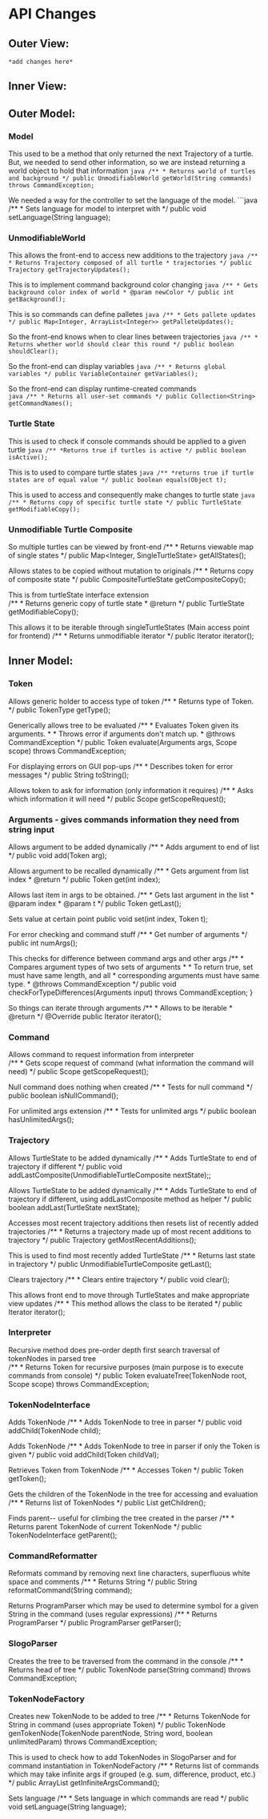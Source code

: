 API Changes
===========
## Outer View:
	*add changes here*
## Inner View:

## Outer Model:
	
### Model
This used to be a method that only returned the next Trajectory of a turtle. But, we needed to send other information, so we are instead returning a world object to hold that information
	```java
	/**
	 * Returns world of turtles and background
	 */
	public UnmodifiableWorld getWorld(String commands) throws CommandException;
	```
	
We needed a way for the controller to set the language of the model.
	```java
	/**
	 * Sets language for model to interpret with
	 */
	public void setLanguage(String language);
	
### UnmodifiableWorld
This allows the front-end to access new additions to the trajectory
	```java
	/**
	 * Returns Trajectory composed of all turtle
	 * trajectories
	 */
	public Trajectory getTrajectoryUpdates();
	```

This is to implement command background color changing
	```java
	/**
	 * Gets background color index of world
	 * @param newColor
	 */
	public int getBackground();
	```
	
This is so commands can define palletes
	```java
	/**
	 * Gets pallete updates
	 */
	public Map<Integer, ArrayList<Integer>> getPalleteUpdates();
	```
	
So the front-end knows when to clear lines between trajectories
	```java
	/**
	 * Returns whether world should clear this round
	 */
	public boolean shouldClear();
	```
	
So the front-end can display variables
	```java
	/**
	 * Returns global variables
	 */
	public VariableContainer getVariables();
	```

So the front-end can display runtime-created commands	
	```java
	/**
	 * Returns all user-set commands
	 */
	public Collection<String> getCommandNames();
	```
	
### Turtle State
This is used to check if console commands should be applied to a given turtle
	```java
	/**
	 *Returns true if turtles is active
	 */
	public boolean isActive();
	```

This is to used to compare turtle states
	```java
	/**
	 *returns true if turtle states are of equal value
	 */
	public boolean equals(Object t);
	```
	
This is used to access and consequently make changes to turtle state 
	```java
	/**
	 * Returns copy of specific turtle state
	 */
	public TurtleState getModifiableCopy();
	```
	
### Unmodifiable Turtle Composite
So multiple turtles can be viewed by front-end
	/**
	 * Returns viewable map of single states
	 */
	public Map<Integer, SingleTurtleState> getAllStates();

Allows states to be copied without mutation to originals
	/**
	 * Returns copy of composite state
	 */
	public CompositeTurtleState getCompositeCopy();

This is from turtleState interface extension	
	/**
	 * Returns generic copy of turtle state
	 * @return
	 */
	public TurtleState getModifiableCopy();
	
This allows it to be iterable through singleTurtleStates (Main access point for frontend)
	/**
	 * Returns unmodifiable iterator
	 */
	public Iterator<SingleTurtleState> iterator();
	


	

## Inner Model:
### Token
Allows generic holder to access type of token
	/**
	 * Returns type of Token.
	 */
	public TokenType getType();
	
Generically allows tree to be evaluated
	/**
	 * Evaluates Token given its arguments.
	 * 
	 * Throws error if arguments don't match up.
	 * @throws CommandException 
	 */
	public Token evaluate(Arguments args, Scope scope) throws CommandException;
	
For displaying errors on GUI pop-ups
	/**
	 * Describes token for error messages
	 */
	public String toString();
	
Allows token to ask for information (only information it requires)
	/**
	 * Asks which information it will need
	 */
	public Scope getScopeRequest();
	
### Arguments - gives commands information they need from string input
Allows argument to be added dynamically
	/**
	 * Adds argument to end of list
	 */
	public void add(Token arg);
	
Allows argument to be recalled dynamically
	/**
	 * Gets argument from list index
	 * @return 
	 */
	public Token get(int index);
	
Allows last item in args to be obtained.
	/**
	 * Gets last argument in the list
	 * @param index
	 * @param t
	 */
	public Token getLast();

Sets value at certain point
	public void set(int index, Token t);
	
For error checking and command stuff
	/**
	 * Get number of arguments
	 */
	public int numArgs();
	
This checks for difference between command args and other args
	/**
	 * Compares argument types of two sets of arguments
	 * 
	 * To return true, set must have same length, and all
	 * corresponding arguments must have same type.
	 * @throws CommandException 
	 */
	public void checkForTypeDifferences(Arguments input) throws CommandException;
	}
	
So things can iterate through arguments
	/**
	 * Allows to be iterable
	 * @return
	 */
	@Override
	public Iterator<Token> iterator();

### Command

Allows command to request information from interpreter	
	/**
	 * Gets scope request of command (what information the command will need)
	 */
	public Scope getScopeRequest();
	

Null command does nothing when created
	/**
	 * Tests for null command
	 */
	public boolean isNullCommand();
	
For unlimited args extension
	/**
	 * Tests for unlimited args
	 */
	public boolean hasUnlimitedArgs();
	
### Trajectory

Allows TurtleState to be added dynamically
	/**
	 * Adds TurtleState to end of trajectory if different
	 */
	public void addLastComposite(UnmodifiableTurtleComposite nextState);;
	

Allows TurtleState to be added dynamically
	/**
	 * Adds TurtleState to end of trajectory if different, using addLastComposite method as helper
	 */
	public boolean addLast(TurtleState nextState);
	
Accesses most recent trajectory additions then resets list of recently added trajectories
	/**
	 * Returns a trajectory made up of most recent additions to trajectory
	 */
	public Trajectory getMostRecentAdditions();
	
This is used to find most recently added TurtleState
	/**
	 * Returns last state in trajectory
	 */
	public UnmodifiableTurtleComposite getLast();
	
Clears trajectory
	/**
	 * Clears entire trajectory
	 */
	public void clear();
	
This allows front end to move through TurtleStates and make appropriate view updates
	/**
	 * This method allows the class to be iterated
	 */
	public Iterator<UnmodifiableTurtleComposite> iterator();
	
### Interpreter

Recursive method does pre-order depth first search traversal of tokenNodes in parsed tree	
	/**
	 * Returns Token for recursive purposes (main purpose is to execute commands from console) 
	 */
	public Token evaluateTree(TokenNode root, Scope scope) throws CommandException;
	
### TokenNodeInterface

Adds TokenNode
	/**
	 * Adds TokenNode to tree in parser
	 */
	public void addChild(TokenNode child);
	
Adds TokenNode
	/**
	 * Adds TokenNode to tree in parser if only the Token is given
	 */
	public void addChild(Token childVal);

Retrieves Token from TokenNode
	/**
	 * Accesses Token
	 */
	public Token getToken();
	
Gets the children of the TokenNode in the tree for accessing and evaluation
	/**
	 * Returns list of TokenNodes
	 */
	public List<TokenNode> getChildren();
	
Finds parent-- useful for climbing the tree created in the parser
	/**
	 * Returns parent TokenNode of current TokenNode
	 */
	public TokenNodeInterface getParent();
	
### CommandReformatter

Reformats command by removing next line characters, superfluous white space and comments
	/**
	 * Returns String
	 */
	public String reformatCommand(String command);

Returns ProgramParser which may be used to determine symbol for a given String in the command (uses regular expressions)
	/**
	 * Returns ProgramParser
	 */
	public ProgramParser getParser();

### SlogoParser

Creates the tree to be traversed from the command in the console
	/**
	 * Returns head of tree
	 */
	public TokenNode parse(String command) throws CommandException;
	
### TokenNodeFactory

Creates new TokenNode to be added to tree
	/**
	 * Returns TokenNode for String in command (uses appropriate Token)
	 */
	public TokenNode genTokenNode(TokenNode parentNode, String word, boolean unlimitedParam) throws CommandException;
	
This is used to check how to add TokenNodes in SlogoParser and for command instantiation in TokenNodeFactory
	/**
	 * Returns list of commands which may take infinite args if grouped (e.g. sum, difference, product, etc.)
	 */
	public ArrayList<String> getInfiniteArgsCommand();

Sets language
	/**
	 * Sets language in which commands are read
	 */
	public void setLanguage(String language);
	
	
	


	

	



